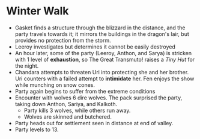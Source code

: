 <!-- TITLE: 2020 04 11 -->
<!-- SUBTITLE: A quick summary of 2020 04 11 -->

# Winter Walk

- Gasket finds a structure through the blizzard in the distance, and the party travels towards it; it mirrors the buildings in the dragon's lair, but provides no protection from the storm.
- Leeroy investigates but determines it cannot be easily destroyed
- An hour later, some of the party (Leeroy, Anthon, and Sarya) is stricken with 1 level of **exhaustion**, so The Great Transmuto! raises a *Tiny Hut* for the night.
- Chandara attempts to threaten Uri into protecting she and her brother. Uri counters with a failed attempt to **intimidate** her. Fen enjoys the show while munching on snow cones.
- Party again begins to suffer from the extreme conditions
- Encounter with wolves 6 dire wolves. The pack surprised the party, taking down Anthon, Sariya, and Kalkoth.
  - Party kills 3 wolves, while others run away.
  - Wolves are skinned and butchered.
- Party heads out for settlement seen in distance at end of valley.
- Party levels to 13.